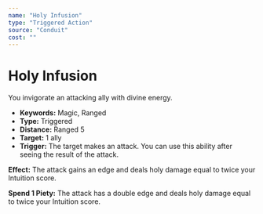 ```yaml
---
name: "Holy Infusion"
type: "Triggered Action"
source: "Conduit"
cost: ""
---
```


# Holy Infusion

You invigorate an attacking ally with divine energy.

- **Keywords:** Magic, Ranged
- **Type:** Triggered
- **Distance:** Ranged 5
- **Target:** 1 ally
- **Trigger:** The target makes an attack. You can use this ability after seeing the result of the attack.

**Effect:** The attack gains an edge and deals holy damage equal to twice your Intuition score.

**Spend 1 Piety:** The attack has a double edge and deals holy damage equal to twice your Intuition score.
